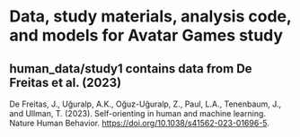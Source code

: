 # Data, study materials, analysis code, and models for Avatar Games study
## human_data/study1 contains data from De Freitas et al. (2023)
De Freitas, J., Uğuralp, A.K., Oğuz-Uğuralp, Z., Paul, L.A., Tenenbaum, J., and Ullman, T. (2023). Self-orienting in human and machine learning. Nature Human Behavior. https://doi.org/10.1038/s41562-023-01696-5.